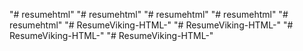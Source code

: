 "# resumehtml" 
"# resumehtml" 
"# resumehtml" 
"# resumehtml" 
"# resumehtml" 
"# ResumeViking-HTML-" 
"# ResumeViking-HTML-" 
"# ResumeViking-HTML-" 
"# ResumeViking-HTML-" 
